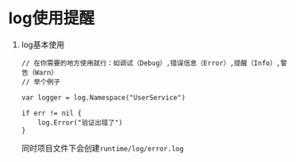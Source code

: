 # log使用提醒

1. log基本使用
   ```
   // 在你需要的地方使用就行：如调试（Debug）,错误信息（Error）,提醒（Info）,警告（Warn）
   // 举个例子

   var logger = log.Namespace("UserService")

   if err != nil {
       log.Error("验证出错了")
   }
   ```
   同时项目文件下会创建`runtime/log/error.log`